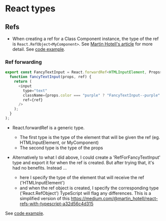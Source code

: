 # React types

## Refs

* When creating a ref for a Class Component instance, the type of the ref is `React.RefObject<MyComponent>`. See [Martin Hotell's article](https://medium.com/@martin_hotell/react-refs-with-typescript-a32d56c4d315) for more detail. See [code example](./../../code_examples/2019Q4/0923rjs-refs_for_DOM_elements_and_class_instances/README.md).

### Ref forwarding

```js
export const FancyTextInput = React.forwardRef<HTMLInputElement, Props>(
  function fancyTextInput(props, ref) {
    return (
      <input
        type="text"
        className={props.color === "purple" ? "FancyTextInput--purple" : "FancyTextInput--pink"}
        ref={ref}
      />
    );
  }
);
```

* React.forwardRef is a generic type.
  * The first type is the type of the element that will be given the ref (eg. HTMLInputElement, or MyComponent)
  * The second type is the type of the props

* Alternatively to what I did above, I could create a 'RefForFancyTextInput' type and export it for when the ref is created. But after trying that, it's had no benefits. Instead ...
  * here I specify the type of the element that will receive the ref ('HTMLInputElement')
  * and when the ref object is created, I specify the corresponding type ('React.RefObject<HTMLInputElement>')
    TypeScript will flag any differences.
    This is a simplified version of this https://medium.com/@martin_hotell/react-refs-with-typescript-a32d56c4d315

See [code example](./../../code_examples/2019Q4/0923rjs-forwarding-refs/README.md).